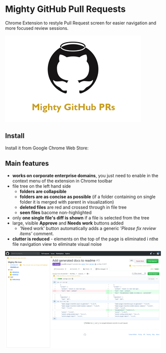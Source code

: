 # Mighty GitHub Pull Requests

Chrome Extension to restyle Pull Request screen for easier navigation and more focused review sessions.

![Tile Icone](./design-elements/mighty-github-tile-icon.png)

## Install

Install it from Google Chrome Web Store:

## Main features

- **works on corporate enterprise domains**, you just need to enable in the context menu of the extension in Chrome toolbar
- file tree on the left hand side
  - **folders are collapsible**
  - **folders are as concise as possible** (if a folder containing on single folder it is merged with parent in visualization)
  - **deleted files** are red and crossed through in file tree
  - **seen files** bacome non-highlighted
- only **one single file's diff is shown** if a file is selected from the tree
- large, visible **Approve** and **Needs work** buttons added
    - 'Need work' button automatically adds a generic *'Please fix review items'* comment.
- **clutter is reduced** - elements on the top of the page is eliminated i nthe file navigation view to eliminate visual noise

![Screen example](./design-elements/mighty-github-screen-overview.png)
